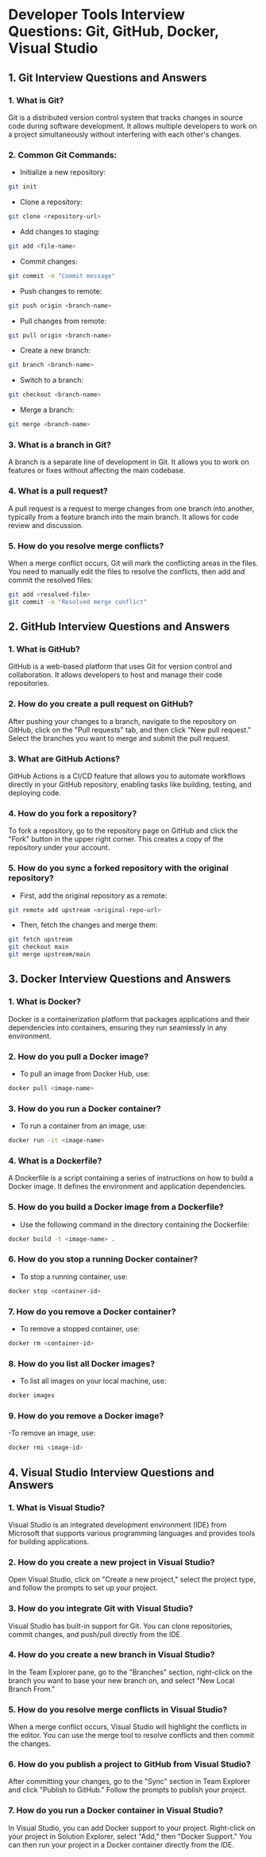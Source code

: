 # Developer Tools Interview Questions: Git, GitHub, Docker, Visual Studio


## 1. Git Interview Questions and Answers

### 1. What is Git?
Git is a distributed version control system that tracks changes in source code during software development. It allows multiple developers to work on a project simultaneously without interfering with each other's changes.

### 2. Common Git Commands:

- Initialize a new repository:

```bash
git init
```

- Clone a repository:

```bash
git clone <repository-url>
```

- Add changes to staging:

```bash
git add <file-name>
```

- Commit changes:

```bash
git commit -m "Commit message"
```

- Push changes to remote:

```bash
git push origin <branch-name>
```

- Pull changes from remote:

```bash
git pull origin <branch-name>
```

- Create a new branch:

```bash
git branch <branch-name>
```

- Switch to a branch:

```bash
git checkout <branch-name>
```

- Merge a branch:

```bash
git merge <branch-name>
```

### 3. What is a branch in Git?
A branch is a separate line of development in Git. It allows you to work on features or fixes without affecting the main codebase.

### 4. What is a pull request?

A pull request is a request to merge changes from one branch into another, typically from a feature branch into the main branch. It allows for code review and discussion.

### 5. How do you resolve merge conflicts?
When a merge conflict occurs, Git will mark the conflicting areas in the files. You need to manually edit the files to resolve the conflicts, then add and commit the resolved files:

```bash
git add <resolved-file>
git commit -m "Resolved merge conflict"
```

## 2. GitHub Interview Questions and Answers

### 1. What is GitHub?
GitHub is a web-based platform that uses Git for version control and collaboration. It allows developers to host and manage their code repositories.

### 2. How do you create a pull request on GitHub?

After pushing your changes to a branch, navigate to the repository on GitHub, click on the "Pull requests" tab, and then click "New pull request." Select the branches you want to merge and submit the pull request.

### 3. What are GitHub Actions?
GitHub Actions is a CI/CD feature that allows you to automate workflows directly in your GitHub repository, enabling tasks like building, testing, and deploying code.

### 4. How do you fork a repository?
To fork a repository, go to the repository page on GitHub and click the "Fork" button in the upper right corner. This creates a copy of the repository under your account.

### 5. How do you sync a forked repository with the original repository?
- First, add the original repository as a remote:

```bash
git remote add upstream <original-repo-url>
```

- Then, fetch the changes and merge them:

```bash
git fetch upstream
git checkout main
git merge upstream/main
```

## 3. Docker Interview Questions and Answers
### 1. What is Docker?
Docker is a containerization platform that packages applications and their dependencies into containers, ensuring they run seamlessly in any environment.

### 2. How do you pull a Docker image?

- To pull an image from Docker Hub, use:

```bash
docker pull <image-name>
```

### 3. How do you run a Docker container?

- To run a container from an image, use:

```bash
docker run -it <image-name>
```

### 4. What is a Dockerfile?
A Dockerfile is a script containing a series of instructions on how to build a Docker image. It defines the environment and application dependencies.

### 5. How do you build a Docker image from a Dockerfile?

- Use the following command in the directory containing the Dockerfile:

```bash
docker build -t <image-name> .
```

### 6. How do you stop a running Docker container?

- To stop a running container, use:

```bash
docker stop <container-id>
```

### 7. How do you remove a Docker container?

- To remove a stopped container, use:

```bash
docker rm <container-id>
```

### 8. How do you list all Docker images?
- To list all images on your local machine, use:

```bash
docker images
```

### 9. How do you remove a Docker image?

-To remove an image, use:

```bash
docker rmi <image-id>
```

## 4. Visual Studio Interview Questions and Answers

### 1. What is Visual Studio?
Visual Studio is an integrated development environment (IDE) from Microsoft that supports various programming languages and provides tools for building applications.

### 2. How do you create a new project in Visual Studio?
Open Visual Studio, click on "Create a new project," select the project type, and follow the prompts to set up your project.

### 3. How do you integrate Git with Visual Studio?
Visual Studio has built-in support for Git. You can clone repositories, commit changes, and push/pull directly from the IDE.

### 4. How do you create a new branch in Visual Studio?
In the Team Explorer pane, go to the "Branches" section, right-click on the branch you want to base your new branch on, and select "New Local Branch From."

### 5. How do you resolve merge conflicts in Visual Studio?
When a merge conflict occurs, Visual Studio will highlight the conflicts in the editor. You can use the merge tool to resolve conflicts and then commit the changes.

### 6. How do you publish a project to GitHub from Visual Studio?
After committing your changes, go to the "Sync" section in Team Explorer and click "Publish to GitHub." Follow the prompts to publish your project.

### 7. How do you run a Docker container in Visual Studio?
In Visual Studio, you can add Docker support to your project. Right-click on your project in Solution Explorer, select "Add," then "Docker Support." You can then run your project in a Docker container directly from the IDE.